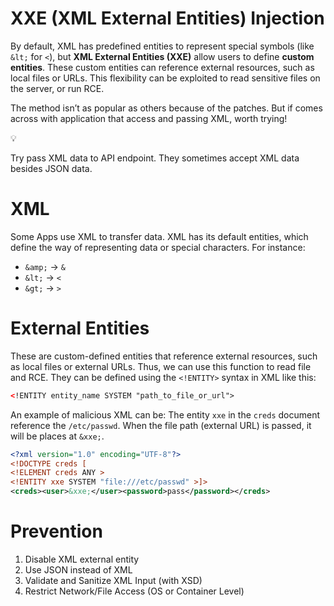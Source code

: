 # XXE (XML External Entities) Injection

By default, XML has predefined entities to represent special symbols (like `&lt;` for `<`), but **XML External Entities (XXE)** allow users to define **custom entities**. These custom entities can reference external resources, such as local files or URLs. This flexibility can be exploited to read sensitive files on the server, or run RCE.

The method isn’t as popular as others because of the patches. But if comes across with application that access and passing XML, worth trying!

<aside>
💡

Try pass XML data to API endpoint. They sometimes accept XML data besides JSON data.

</aside>

# XML

Some Apps use XML to transfer data. XML has its default entities, which define the way of representing data or special characters. For instance: 

- `&amp;` → `&`
- `&lt;` → `<`
- `&gt;` → `>`

# **External Entities**

These are custom-defined entities that reference external resources, such as local files or external URLs. Thus, we can use this function to read file and RCE.
They can be defined using the `<!ENTITY>` syntax in XML like this:

```xml
<!ENTITY entity_name SYSTEM "path_to_file_or_url">
```

An example of malicious XML can be:
The entity `xxe` in the `creds` document reference the `/etc/passwd`. When the file path (external URL) is passed, it will be places at `&xxe;`.

```xml
<?xml version="1.0" encoding="UTF-8"?>
<!DOCTYPE creds [
<!ELEMENT creds ANY >
<!ENTITY xxe SYSTEM "file:///etc/passwd" >]>
<creds><user>&xxe;</user><password>pass</password></creds>
```

# Prevention

1. Disable XML external entity
2. Use JSON instead of XML
3. Validate and Sanitize XML Input (with XSD)
4. Restrict Network/File Access (OS or Container Level)